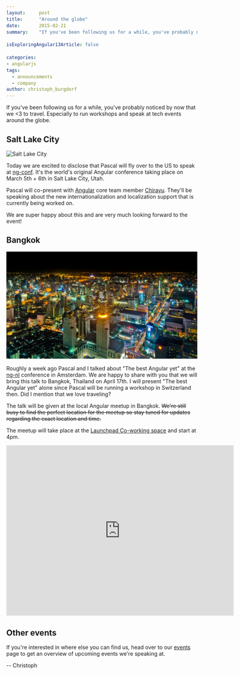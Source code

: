 ```yaml
---
layout:     post
title:      "Around the globe"
date:       2015-02-21
summary:    "If you've been following us for a while, you've probably noticed by now that we <3 to travel. Especially to run workshops and speak at tech events around the globe. Today we are excited to share two exciting events that we will speak at."

isExploringAngular13Article: false

categories: 
- angularjs
tags:
  - announcements
  - company
author: christoph_burgdorf
---
```


If you've been following us for a while, you've probably noticed by now that we <3 to travel. Especially to run workshops and speak at tech events around the globe.

## Salt Lake City

![Salt Lake City](/assets/Salt_Lake_City_May_2012.jpg)

Today we are excited to disclose that Pascal will fly over to the US to speak at [ng-conf](http://www.ng-conf.org/). It's the world's original Angular conference taking place on March 5th + 6th in Salt Lake City, Utah.

Pascal will co-present with [Angular](https://angularjs.org/) core team member [Chirayu](https://github.com/chirayuk). They'll be speaking about the new internationalization and localization support that is currently being worked on.

We are super happy about this and are very much looking forward to the event!


## Bangkok

![Bangkok](/assets/rsz_bangkok_at_night_01_mk.jpg)

Roughly a week ago Pascal and I talked about "The best Angular yet" at the [ng-nl](http://ng-nl.org) conference in Amsterdam. We are happy to share with you that we will bring this talk to Bangkok, Thailand on April 17th. I will present "The best Angular yet" alone since Pascal will be running a workshop in Switzerland then. Did I mention that we love traveling?

The talk will be given at the local Angular meetup in Bangkok. <s>We're still busy to find the perfect location for the meetup so stay tuned for updates regarding the exact location and time.</s>

The meetup will take place at the [Launchpad Co-working space](https://www.facebook.com/launchpadhq/info?tab=overview) and start at 4pm.

<iframe src="https://www.google.com/maps/embed?pb=!1m14!1m8!1m3!1d3875.953055641859!2d100.52422600000001!3d13.721292000000002!3m2!1i1024!2i768!4f13.1!3m3!1m2!1s0x30e298cdd6e8270d%3A0x7e9aa39655924697!2sLaunchpad+Co.%2C+Ltd!5e0!3m2!1sen!2s!4v1424792646877" width="600" height="450" frameborder="0" style="border:0"></iframe>

## Other events

If you're interested in where else you can find us, head over to our [events](http://thoughtram.io/events.html) page to get an overview of upcoming events we're speaking at.

-- Christoph
